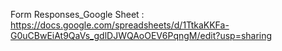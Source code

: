 Form Responses_Google Sheet : https://docs.google.com/spreadsheets/d/1TtkaKKFa-G0uCBwEiAt9QaVs_gdlDJWQAoOEV6PqngM/edit?usp=sharing
